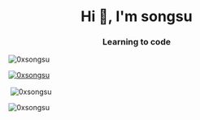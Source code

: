 <h1 align="center">Hi 👋, I'm songsu</h1>
<h3 align="center">Learning to code</h3>

<p align="left"> <img src="https://komarev.com/ghpvc/?username=0xsongsu&label=Profile%20views&color=0e75b6&style=flat" alt="0xsongsu" /> </p>

<p align="left"> <a href="https://github.com/ryo-ma/github-profile-trophy"><img src="https://github-profile-trophy.vercel.app/?username=0xsongsu" alt="0xsongsu" /></a> </p>
<p align="left">
<p>&nbsp;<img align="center" src="https://github-readme-stats.vercel.app/api?username=0xsongsu&show_icons=true&locale=en" alt="0xsongsu" /></p>

<p><img align="center" src="https://github-readme-streak-stats.herokuapp.com/?user=0xsongsu&" alt="0xsongsu" /></p>

